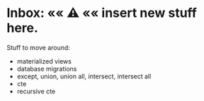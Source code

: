 # Inbox: «« ⚠️ «« insert new stuff here. 

Stuff to move around: 
 * materialized views
 * database migrations
 * except, union, union all, intersect, intersect all
 * cte
 * recursive cte

